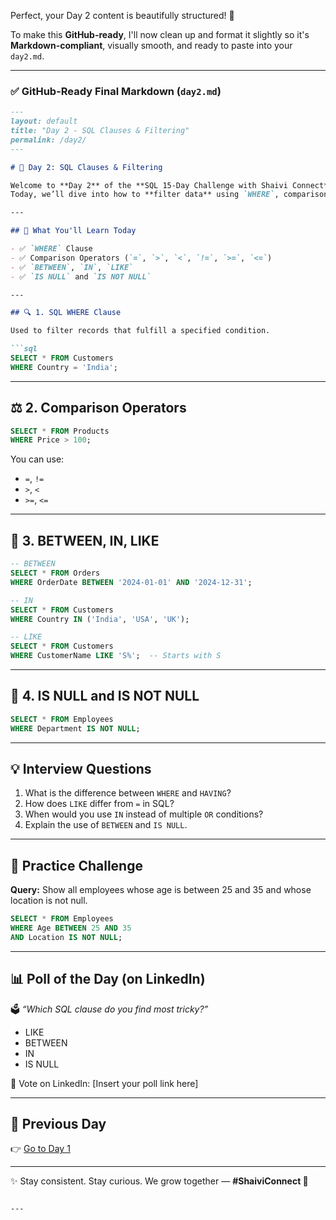 Perfect, your Day 2 content is beautifully structured! 🎉

To make this **GitHub-ready**, I'll now clean up and format it slightly so it's **Markdown-compliant**, visually smooth, and ready to paste into your `day2.md`.

---

### ✅ GitHub-Ready Final Markdown (`day2.md`)

````markdown
---
layout: default
title: "Day 2 - SQL Clauses & Filtering"
permalink: /day2/
---

# 🚀 Day 2: SQL Clauses & Filtering

Welcome to **Day 2** of the **SQL 15-Day Challenge with Shaivi Connect**!  
Today, we’ll dive into how to **filter data** using `WHERE`, comparison operators, and pattern matching.

---

## 🧠 What You'll Learn Today

- ✅ `WHERE` Clause  
- ✅ Comparison Operators (`=`, `>`, `<`, `!=`, `>=`, `<=`)  
- ✅ `BETWEEN`, `IN`, `LIKE`  
- ✅ `IS NULL` and `IS NOT NULL`  

---

## 🔍 1. SQL WHERE Clause

Used to filter records that fulfill a specified condition.

```sql
SELECT * FROM Customers
WHERE Country = 'India';
````

---

## ⚖️ 2. Comparison Operators

```sql
SELECT * FROM Products
WHERE Price > 100;
```

You can use:

* `=`, `!=`
* `>`, `<`
* `>=`, `<=`

---

## 🔁 3. BETWEEN, IN, LIKE

```sql
-- BETWEEN
SELECT * FROM Orders
WHERE OrderDate BETWEEN '2024-01-01' AND '2024-12-31';

-- IN
SELECT * FROM Customers
WHERE Country IN ('India', 'USA', 'UK');

-- LIKE
SELECT * FROM Customers
WHERE CustomerName LIKE 'S%';  -- Starts with S
```

---

## 🚫 4. IS NULL and IS NOT NULL

```sql
SELECT * FROM Employees
WHERE Department IS NOT NULL;
```

---

## 💡 Interview Questions

1. What is the difference between `WHERE` and `HAVING`?
2. How does `LIKE` differ from `=` in SQL?
3. When would you use `IN` instead of multiple `OR` conditions?
4. Explain the use of `BETWEEN` and `IS NULL`.

---

## 🧪 Practice Challenge

**Query:** Show all employees whose age is between 25 and 35 and whose location is not null.

```sql
SELECT * FROM Employees
WHERE Age BETWEEN 25 AND 35
AND Location IS NOT NULL;
```

---

## 📊 Poll of the Day (on LinkedIn)

🗳️ *“Which SQL clause do you find most tricky?”*

* LIKE
* BETWEEN
* IN
* IS NULL

🔗 Vote on LinkedIn: \[Insert your poll link here]

---

## 🔁 Previous Day

👉 [Go to Day 1](https://shaiphali123.github.io/sql-15-day-challenge/day1)

---

✨ Stay consistent. Stay curious.
We grow together — **#ShaiviConnect 💫**

```

---

